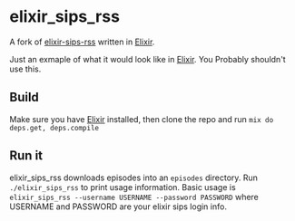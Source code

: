 elixir_sips_rss
===============

A fork of [elixir-sips-rss](https://github.com/brkattk/elixir-sips-rss) written in [Elixir](http://elixir-lang.org/).

Just an exmaple of what it would look like in [Elixir](http://elixir-lang.org/). You Probably shouldn't use this.

## Build

Make sure you have [Elixir](http://elixir-lang.org/) installed, then clone the repo and run `mix do deps.get, deps.compile`

## Run it

elixir_sips_rss downloads episodes into an `episodes` directory. Run `./elixir_sips_rss` to print usage information. Basic usage is `elixir_sips_rss --username USERNAME --password PASSWORD` where USERNAME and PASSWORD are your elixir sips login info.
